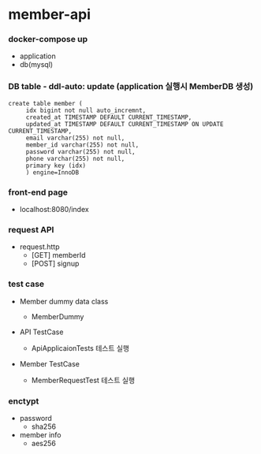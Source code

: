 # member-api 

### docker-compose up
 - application
 - db(mysql) 

### DB table - ddl-auto: update (application 실행시 MemberDB 생성)
```mysql
create table member (
     idx bigint not null auto_incremnt,
     created_at TIMESTAMP DEFAULT CURRENT_TIMESTAMP,
     updated_at TIMESTAMP DEFAULT CURRENT_TIMESTAMP ON UPDATE CURRENT_TIMESTAMP,
     email varchar(255) not null,
     member_id varchar(255) not null,
     password varchar(255) not null,
     phone varchar(255) not null,
     primary key (idx)
     ) engine=InnoDB
``` 


### front-end page 
 - localhost:8080/index

### request API
 - request.http 
   - [GET] memberId
   - [POST] signup

### test case
- Member dummy data class
    - MemberDummy
- API TestCase 
  - ApiApplicaionTests 테스트 실행
  
- Member TestCase
  - MemberRequestTest 테스트 실행

### enctypt
 - password
   - sha256
 - member info
   - aes256